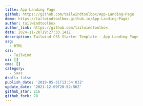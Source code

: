 ```yaml
---
title: App Landing Page
github: https://github.com/tailwindtoolbox/App-Landing-Page
demo: https://tailwindtoolbox.github.io/App-Landing-Page/
author: tailwindtoolbox
author_link: https://github.com/tailwindtoolbox
date: 2024-11-28T19:27:33.141Z
description: Tailwind CSS Starter Template - App Landing Page
ssg:
  - HTML
css:
  - Tailwind
ui: []
cms: []
category:
  - Saas
draft: false
publish_date: '2019-05-31T13:54:03Z'
update_date: '2021-12-09T20:52:56Z'
github_star: 216
github_fork: 78
---
```


